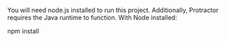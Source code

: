 You will need node.js installed to run this project. Additionally, Protractor requires the Java runtime to function. With Node installed:

npm install